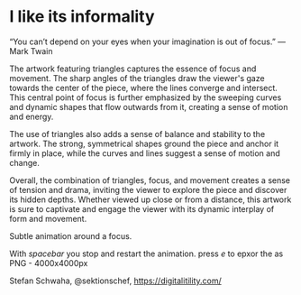 # I like its informality

“You can’t depend on your eyes when your imagination is out of focus.” — Mark Twain

The artwork featuring triangles captures the essence of focus and movement. The sharp angles of the triangles draw the viewer's gaze towards the center of the piece, where the lines converge and intersect. This central point of focus is further emphasized by the sweeping curves and dynamic shapes that flow outwards from it, creating a sense of motion and energy.

The use of triangles also adds a sense of balance and stability to the artwork. The strong, symmetrical shapes ground the piece and anchor it firmly in place, while the curves and lines suggest a sense of motion and change.

Overall, the combination of triangles, focus, and movement creates a sense of tension and drama, inviting the viewer to explore the piece and discover its hidden depths. Whether viewed up close or from a distance, this artwork is sure to captivate and engage the viewer with its dynamic interplay of form and movement.


Subtle animation around a focus.

With *spacebar* you stop and restart the animation.
press *e* to epxor the as PNG - 4000x4000px

Stefan Schwaha, @sektionschef, https://digitalitility.com/
